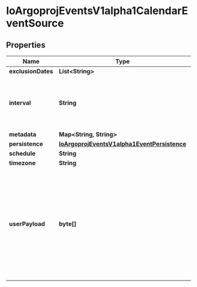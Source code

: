 

# IoArgoprojEventsV1alpha1CalendarEventSource


## Properties

Name | Type | Description | Notes
------------ | ------------- | ------------- | -------------
**exclusionDates** | **List&lt;String&gt;** |  |  [optional]
**interval** | **String** | Interval is a string that describes an interval duration, e.g. 1s, 30m, 2h... |  [optional]
**metadata** | **Map&lt;String, String&gt;** |  |  [optional]
**persistence** | [**IoArgoprojEventsV1alpha1EventPersistence**](IoArgoprojEventsV1alpha1EventPersistence.md) |  |  [optional]
**schedule** | **String** |  |  [optional]
**timezone** | **String** |  |  [optional]
**userPayload** | **byte[]** | UserPayload will be sent to sensor as extra data once the event is triggered +optional Deprecated: will be removed in v1.5. Please use Metadata instead. |  [optional]



